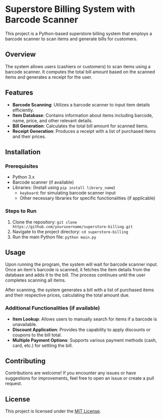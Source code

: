 # Superstore Billing System with Barcode Scanner

This project is a Python-based superstore billing system that employs a barcode scanner to scan items and generate bills for customers.

## Overview

The system allows users (cashiers or customers) to scan items using a barcode scanner. It computes the total bill amount based on the scanned items and generates a receipt for the user.

## Features

- **Barcode Scanning**: Utilizes a barcode scanner to input item details efficiently.
- **Item Database**: Contains information about items including barcode, name, price, and other relevant details.
- **Bill Generation**: Calculates the total bill amount for scanned items.
- **Receipt Generation**: Produces a receipt with a list of purchased items and their prices.

## Installation

### Prerequisites
- Python 3.x
- Barcode scanner (if available)
- Libraries: (Install using `pip install library_name`)
    - `keyboard`: for simulating barcode scanner input
    - Other necessary libraries for specific functionalities (if applicable)

### Steps to Run
1. Clone the repository: `git clone https://github.com/yourusername/superstore-billing.git`
2. Navigate to the project directory: `cd superstore-billing`
3. Run the main Python file: `python main.py`

## Usage

Upon running the program, the system will wait for barcode scanner input. Once an item's barcode is scanned, it fetches the item details from the database and adds it to the bill. The process continues until the user completes scanning all items.

After scanning, the system generates a bill with a list of purchased items and their respective prices, calculating the total amount due.

### Additional Functionalities (if available)
- **Item Lookup**: Allows users to manually search for items if a barcode is unavailable.
- **Discount Application**: Provides the capability to apply discounts or coupons to the bill total.
- **Multiple Payment Options**: Supports various payment methods (cash, card, etc.) for settling the bill.

## Contributing

Contributions are welcome! If you encounter any issues or have suggestions for improvements, feel free to open an issue or create a pull request.

## License

This project is licensed under the [MIT License](LICENSE).
